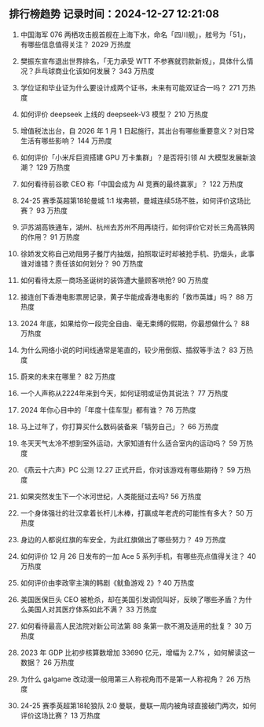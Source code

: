 
## 排行榜趋势 记录时间：2024-12-27 12:21:08
  
  1. 中国海军 076 两栖攻击舰首舰在上海下水，命名「四川舰」，舷号为「51」，有哪些信息值得关注？ 2029 万热度
    
  2. 樊振东宣布退出世界排名，「无力承受 WTT 不参赛就罚款新规」，具体什么情况？乒乓球商业化该如何发展？ 343 万热度
    
  3. 学位证和毕业证为什么要设计成两个证书，未来有可能双证合一吗？ 271 万热度
    
  4. 如何评价 deepseek 上线的 deepseek-V3 模型？ 210 万热度
    
  5. 增值税法出台，自 2026 年 1 月 1 日起施行，其出台有哪些重要意义？对日常生活有哪些影响？ 144 万热度
    
  6. 如何评价「小米斥巨资搭建 GPU 万卡集群」？是否将引领 AI 大模型发展新浪潮？ 129 万热度
    
  7. 如何看待前谷歌 CEO 称「中国会成为 AI 竞赛的最终赢家」？ 122 万热度
    
  8. 24-25 赛季英超第18轮曼城 1:1 埃弗顿，曼城连续5场不胜，如何评价这场比赛？ 93 万热度
    
  9. 沪苏湖高铁通车，湖州、杭州去苏州不用再绕行，如何评价它对长三角高铁网的作用？ 91 万热度
    
  10. 徐娇发文称自己劝阻男子餐厅内抽烟，拍照取证时却被抢手机、扔烟头，此事谁对谁错？责任该如何划分？ 90 万热度
    
  11. 如何看待太原一商场圣诞树的装饰遭大量顾客哄抢? 90 万热度
    
  12. 接连创下香港电影票房记录，黄子华能成香港电影的「救市英雄」吗？ 88 万热度
    
  13. 2024 年底，如果给你一段完全自由、毫无束缚的假期，你最想做什么？ 88 万热度
    
  14. 为什么网络小说的时间线通常是笔直的，较少用倒叙、插叙等手法？ 83 万热度
    
  15. 蔚来的未来在哪里？ 82 万热度
    
  16. 一个人声称从2224年来到今天，如何证明或证伪其说法？ 77 万热度
    
  17. 2024 年你心目中的「年度十佳车型」都有谁？ 76 万热度
    
  18. 马上过年了，你打算买什么数码装备来「犒劳自己」？ 66 万热度
    
  19. 冬天天气太冷不想到室外运动，大家知道有什么适合室内的运动吗？ 59 万热度
    
  20. 《燕云十六声》PC 公测 12.27 正式开启，你对该游戏有哪些期待？ 59 万热度
    
  21. 如果突然发生下一个冰河世纪，人类能挺过去吗? 56 万热度
    
  22. 一个身体强壮的壮汉拿着长杆儿木棒，打赢成年老虎的可能性有多大？ 50 万热度
    
  23. 身边的人都说红旗的车安全，为此红旗做出了哪些努力？ 49 万热度
    
  24. 如何评价 12 月 26 日发布的一加 Ace 5 系列手机，有哪些亮点值得关注？ 40 万热度
    
  25. 如何评价由李政宰主演的韩剧《鱿鱼游戏 2》? 40 万热度
    
  26. 美国医保巨头 CEO 被枪杀，却在美国引发调侃叫好，反映了哪些矛盾？为什么美国人对其医疗体系如此不满？ 33 万热度
    
  27. 如何看待最高人民法院对新公司法第 88 条第一款不溯及适用的批复？ 30 万热度
    
  28. 2023 年 GDP 比初步核算数增加 33690 亿元，增幅为 2.7% ，如何解读这一数据？ 26 万热度
    
  29. 为什么 galgame 改动漫一般用第三人称视角而不是第一人称视角？ 26 万热度
    
  30. 24-25 赛季英超第18轮狼队 2:0 曼联，曼联一周内被角球直接破门两次，如何评价这场比赛？ 13 万热度
    